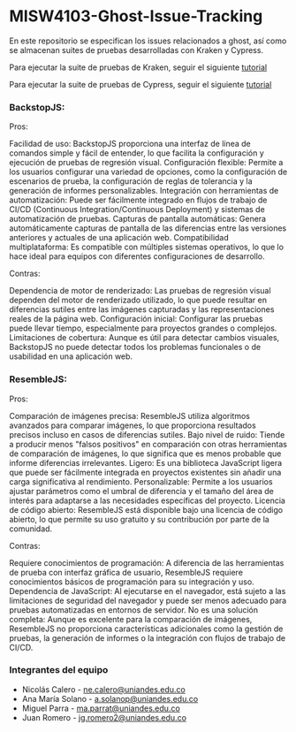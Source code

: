 # MISW4103-Ghost-Issue-Tracking
En este repositorio se especifican los issues relacionados a ghost, así como se almacenan suites de pruebas desarrolladas con Kraken y Cypress.

Para ejecutar la suite de pruebas de Kraken, seguir el siguiente [tutorial](/KRAKEN/KRAKEN_README.md)

Para ejecutar la suite de pruebas de Cypress, seguir el siguiente [tutorial](/CYPRESS/CYPRESS_README.md)

### BackstopJS:

Pros:

Facilidad de uso: BackstopJS proporciona una interfaz de línea de comandos simple y fácil de entender, lo que facilita la configuración y ejecución de pruebas de regresión visual.
Configuración flexible: Permite a los usuarios configurar una variedad de opciones, como la configuración de escenarios de prueba, la configuración de reglas de tolerancia y la generación de informes personalizables.
Integración con herramientas de automatización: Puede ser fácilmente integrado en flujos de trabajo de CI/CD (Continuous Integration/Continuous Deployment) y sistemas de automatización de pruebas.
Capturas de pantalla automáticas: Genera automáticamente capturas de pantalla de las diferencias entre las versiones anteriores y actuales de una aplicación web.
Compatibilidad multiplataforma: Es compatible con múltiples sistemas operativos, lo que lo hace ideal para equipos con diferentes configuraciones de desarrollo.

Contras:

Dependencia de motor de renderizado: Las pruebas de regresión visual dependen del motor de renderizado utilizado, lo que puede resultar en diferencias sutiles entre las imágenes capturadas y las representaciones reales de la página web.
Configuración inicial: Configurar las pruebas puede llevar tiempo, especialmente para proyectos grandes o complejos.
Limitaciones de cobertura: Aunque es útil para detectar cambios visuales, BackstopJS no puede detectar todos los problemas funcionales o de usabilidad en una aplicación web.
### ResembleJS:

Pros:

Comparación de imágenes precisa: ResembleJS utiliza algoritmos avanzados para comparar imágenes, lo que proporciona resultados precisos incluso en casos de diferencias sutiles.
Bajo nivel de ruido: Tiende a producir menos "falsos positivos" en comparación con otras herramientas de comparación de imágenes, lo que significa que es menos probable que informe diferencias irrelevantes.
Ligero: Es una biblioteca JavaScript ligera que puede ser fácilmente integrada en proyectos existentes sin añadir una carga significativa al rendimiento.
Personalizable: Permite a los usuarios ajustar parámetros como el umbral de diferencia y el tamaño del área de interés para adaptarse a las necesidades específicas del proyecto.
Licencia de código abierto: ResembleJS está disponible bajo una licencia de código abierto, lo que permite su uso gratuito y su contribución por parte de la comunidad.

Contras:

Requiere conocimientos de programación: A diferencia de las herramientas de prueba con interfaz gráfica de usuario, ResembleJS requiere conocimientos básicos de programación para su integración y uso.
Dependencia de JavaScript: Al ejecutarse en el navegador, está sujeto a las limitaciones de seguridad del navegador y puede ser menos adecuado para pruebas automatizadas en entornos de servidor.
No es una solución completa: Aunque es excelente para la comparación de imágenes, ResembleJS no proporciona características adicionales como la gestión de pruebas, la generación de informes o la integración con flujos de trabajo de CI/CD.

### Integrantes del equipo
- Nicolás Calero - ne.calero@uniandes.edu.co
- Ana María Solano - a.solanop@uniandes.edu.co
- Miguel Parra - ma.parrat@uniandes.edu.co
- Juan Romero - jg.romero2@uniandes.edu.co
